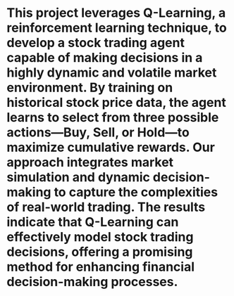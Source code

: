 # This project leverages Q-Learning, a reinforcement learning technique, to develop a stock trading agent capable of making decisions in a highly dynamic and volatile market environment. By training on historical stock price data, the agent learns to select from three possible actions—Buy, Sell, or Hold—to maximize cumulative rewards. Our approach integrates market simulation and dynamic decision-making to capture the complexities of real-world trading. The results indicate that Q-Learning can effectively model stock trading decisions, offering a promising method for enhancing financial decision-making processes.

